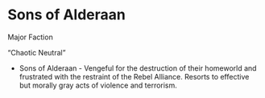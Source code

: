 # Sons of Alderaan

Major Faction

“Chaotic Neutral”

- Sons of Alderaan - Vengeful for the destruction of their homeworld and frustrated with the restraint of the Rebel Alliance. Resorts to effective but morally gray acts of violence and terrorism.